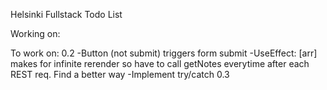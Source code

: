 Helsinki Fullstack Todo List

Working on:

To work on:
0.2
-Button (not submit) triggers form submit
-UseEffect: [arr] makes for infinite rerender so have to call getNotes everytime after each REST req. Find a better way
-Implement try/catch
0.3
